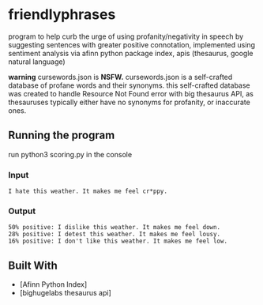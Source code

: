 # friendlyphrases 
program to help curb the urge of using profanity/negativity in speech by suggesting sentences with greater positive connotation, implemented using sentiment analysis via afinn python package index, apis (thesaurus, google natural language) 

**warning**
cursewords.json is **NSFW.** 
cursewords.json is a self-crafted database of profane words and their synonyms. this self-crafted database was created to handle Resource Not Found error with big thesaurus API, as thesauruses typically either have no synonyms for profanity, or inaccurate ones. 

## Running the program 
run python3 scoring.py in the console 

### Input 
``` I hate this weather. It makes me feel cr*ppy. ```

### Output 

``` Rather, try the following:
50% positive: I dislike this weather. It makes me feel down.
28% positive: I detest this weather. It makes me feel lousy.
16% positive: I don't like this weather. It makes me feel low.
``` 

## Built With 
* [Afinn Python Index]
* [bighugelabs thesaurus api]

